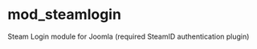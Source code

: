 mod_steamlogin
==============

Steam Login module for Joomla (required SteamID authentication plugin)
